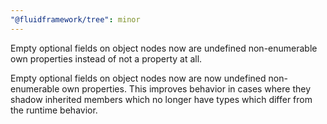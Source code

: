```yaml
---
"@fluidframework/tree": minor
---
```


Empty optional fields on object nodes now are undefined non-enumerable own properties instead of not a property at all.

Empty optional fields on object nodes now are now undefined non-enumerable own properties.
This improves behavior in cases where they shadow inherited members which no longer have types which differ from the runtime behavior.
